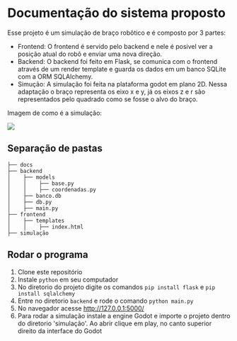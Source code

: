# Documentação do sistema proposto

Esse projeto é um simulação de braço robôtico e é composto por 3 partes:

- Frontend: O frontend é servido pelo backend e nele é posivel ver a posição atual do robô e enviar uma nova direção.
- Backend: O backend foi feito em Flask, se comunica com o frontend através de um render template e guarda os dados em um banco SQLite com a ORM SQLAlchemy.
- Simução: A simulação foi feita na plataforma godot em plano 2D. Nessa adaptação o braço representa os eixo x e y, já os eixos z e r são representados pelo quadrado como se fosse o alvo do braço.

Imagem de como é a simulação:

<img src="https://user-images.githubusercontent.com/99221221/229659374-ffb3dbf6-ee73-4ba4-9cef-0789728dd998.png" />

## Separação de pastas

```
├── docs
├── backend
│    ├── models
│    │    ├── base.py
│    │    ├── coordenadas.py
│    ├── banco.db
│    ├── db.py
│    ├── main.py
├── frontend
│    ├── templates
│    │    ├── index.html
├── simulação
```

## Rodar o programa

1. Clone este repositório
2. Instale `python` em seu computador
3. No diretorio do projeto digite os comandos `pip install flask` e `pip install sqlalchemy`
4. Entre no diretorio `backend` e rode o comando `python main.py`
5. No navegador acesse http://127.0.0.1:5000/
6. Para rodar a simulação instale a engine Godot e importe o projeto dentro do diretorio 'simulação'. Ao abrir clique em play, no canto superior direito da interface do Godot
